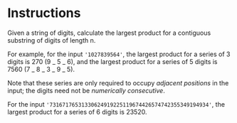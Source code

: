 # Instructions

Given a string of digits, calculate the largest product for a contiguous
substring of digits of length n.

For example, for the input `'1027839564'`, the largest product for a
series of 3 digits is 270 (9 _ 5 _ 6), and the largest product for a
series of 5 digits is 7560 (7 _ 8 _ 3 _ 9 _ 5).

Note that these series are only required to occupy _adjacent positions_
in the input; the digits need not be _numerically consecutive_.

For the input `'73167176531330624919225119674426574742355349194934'`,
the largest product for a series of 6 digits is 23520.
